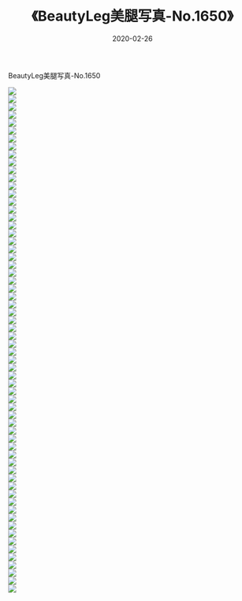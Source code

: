 ﻿---
layout: post
title:  《BeautyLeg美腿写真-No.1650》
date:   2020-02-26
img: http://img.660000.xyz/Sharelink/网络美图/2020/BeautyLeg美腿写真-No.1650/000.jpg
categories: [美女, 清纯, 唯美]
---

BeautyLeg美腿写真-No.1650

  ![](http://img.660000.xyz/Sharelink/网络美图/2020/BeautyLeg美腿写真-No.1650/001.jpg) <br> ![](http://img.660000.xyz/Sharelink/网络美图/2020/BeautyLeg美腿写真-No.1650/002.jpg) <br> ![](http://img.660000.xyz/Sharelink/网络美图/2020/BeautyLeg美腿写真-No.1650/003.jpg) <br> ![](http://img.660000.xyz/Sharelink/网络美图/2020/BeautyLeg美腿写真-No.1650/004.jpg) <br> ![](http://img.660000.xyz/Sharelink/网络美图/2020/BeautyLeg美腿写真-No.1650/005.jpg) <br> ![](http://img.660000.xyz/Sharelink/网络美图/2020/BeautyLeg美腿写真-No.1650/006.jpg) <br> ![](http://img.660000.xyz/Sharelink/网络美图/2020/BeautyLeg美腿写真-No.1650/007.jpg) <br> ![](http://img.660000.xyz/Sharelink/网络美图/2020/BeautyLeg美腿写真-No.1650/008.jpg) <br> ![](http://img.660000.xyz/Sharelink/网络美图/2020/BeautyLeg美腿写真-No.1650/009.jpg) <br> ![](http://img.660000.xyz/Sharelink/网络美图/2020/BeautyLeg美腿写真-No.1650/010.jpg) <br> ![](http://img.660000.xyz/Sharelink/网络美图/2020/BeautyLeg美腿写真-No.1650/011.jpg) <br> ![](http://img.660000.xyz/Sharelink/网络美图/2020/BeautyLeg美腿写真-No.1650/012.jpg) <br> ![](http://img.660000.xyz/Sharelink/网络美图/2020/BeautyLeg美腿写真-No.1650/013.jpg) <br> ![](http://img.660000.xyz/Sharelink/网络美图/2020/BeautyLeg美腿写真-No.1650/014.jpg) <br> ![](http://img.660000.xyz/Sharelink/网络美图/2020/BeautyLeg美腿写真-No.1650/015.jpg) <br> ![](http://img.660000.xyz/Sharelink/网络美图/2020/BeautyLeg美腿写真-No.1650/016.jpg) <br> ![](http://img.660000.xyz/Sharelink/网络美图/2020/BeautyLeg美腿写真-No.1650/017.jpg) <br> ![](http://img.660000.xyz/Sharelink/网络美图/2020/BeautyLeg美腿写真-No.1650/018.jpg) <br> ![](http://img.660000.xyz/Sharelink/网络美图/2020/BeautyLeg美腿写真-No.1650/019.jpg) <br> ![](http://img.660000.xyz/Sharelink/网络美图/2020/BeautyLeg美腿写真-No.1650/020.jpg) <br> ![](http://img.660000.xyz/Sharelink/网络美图/2020/BeautyLeg美腿写真-No.1650/021.jpg) <br> ![](http://img.660000.xyz/Sharelink/网络美图/2020/BeautyLeg美腿写真-No.1650/022.jpg) <br> ![](http://img.660000.xyz/Sharelink/网络美图/2020/BeautyLeg美腿写真-No.1650/023.jpg) <br> ![](http://img.660000.xyz/Sharelink/网络美图/2020/BeautyLeg美腿写真-No.1650/024.jpg) <br> ![](http://img.660000.xyz/Sharelink/网络美图/2020/BeautyLeg美腿写真-No.1650/025.jpg) <br> ![](http://img.660000.xyz/Sharelink/网络美图/2020/BeautyLeg美腿写真-No.1650/026.jpg) <br> ![](http://img.660000.xyz/Sharelink/网络美图/2020/BeautyLeg美腿写真-No.1650/027.jpg) <br> ![](http://img.660000.xyz/Sharelink/网络美图/2020/BeautyLeg美腿写真-No.1650/028.jpg) <br> ![](http://img.660000.xyz/Sharelink/网络美图/2020/BeautyLeg美腿写真-No.1650/029.jpg) <br> ![](http://img.660000.xyz/Sharelink/网络美图/2020/BeautyLeg美腿写真-No.1650/030.jpg) <br> ![](http://img.660000.xyz/Sharelink/网络美图/2020/BeautyLeg美腿写真-No.1650/031.jpg) <br> ![](http://img.660000.xyz/Sharelink/网络美图/2020/BeautyLeg美腿写真-No.1650/032.jpg) <br> ![](http://img.660000.xyz/Sharelink/网络美图/2020/BeautyLeg美腿写真-No.1650/033.jpg) <br> ![](http://img.660000.xyz/Sharelink/网络美图/2020/BeautyLeg美腿写真-No.1650/034.jpg) <br> ![](http://img.660000.xyz/Sharelink/网络美图/2020/BeautyLeg美腿写真-No.1650/035.jpg) <br> ![](http://img.660000.xyz/Sharelink/网络美图/2020/BeautyLeg美腿写真-No.1650/036.jpg) <br> ![](http://img.660000.xyz/Sharelink/网络美图/2020/BeautyLeg美腿写真-No.1650/037.jpg) <br> ![](http://img.660000.xyz/Sharelink/网络美图/2020/BeautyLeg美腿写真-No.1650/038.jpg) <br> ![](http://img.660000.xyz/Sharelink/网络美图/2020/BeautyLeg美腿写真-No.1650/039.jpg) <br> ![](http://img.660000.xyz/Sharelink/网络美图/2020/BeautyLeg美腿写真-No.1650/040.jpg) <br> ![](http://img.660000.xyz/Sharelink/网络美图/2020/BeautyLeg美腿写真-No.1650/041.jpg) <br> ![](http://img.660000.xyz/Sharelink/网络美图/2020/BeautyLeg美腿写真-No.1650/042.jpg) <br> ![](http://img.660000.xyz/Sharelink/网络美图/2020/BeautyLeg美腿写真-No.1650/043.jpg) <br> ![](http://img.660000.xyz/Sharelink/网络美图/2020/BeautyLeg美腿写真-No.1650/044.jpg) <br> ![](http://img.660000.xyz/Sharelink/网络美图/2020/BeautyLeg美腿写真-No.1650/045.jpg) <br> ![](http://img.660000.xyz/Sharelink/网络美图/2020/BeautyLeg美腿写真-No.1650/046.jpg) <br> ![](http://img.660000.xyz/Sharelink/网络美图/2020/BeautyLeg美腿写真-No.1650/047.jpg) <br> ![](http://img.660000.xyz/Sharelink/网络美图/2020/BeautyLeg美腿写真-No.1650/048.jpg) <br> ![](http://img.660000.xyz/Sharelink/网络美图/2020/BeautyLeg美腿写真-No.1650/049.jpg) <br> ![](http://img.660000.xyz/Sharelink/网络美图/2020/BeautyLeg美腿写真-No.1650/050.jpg) <br> ![](http://img.660000.xyz/Sharelink/网络美图/2020/BeautyLeg美腿写真-No.1650/051.jpg) <br> ![](http://img.660000.xyz/Sharelink/网络美图/2020/BeautyLeg美腿写真-No.1650/052.jpg) <br> ![](http://img.660000.xyz/Sharelink/网络美图/2020/BeautyLeg美腿写真-No.1650/053.jpg) <br> ![](http://img.660000.xyz/Sharelink/网络美图/2020/BeautyLeg美腿写真-No.1650/054.jpg) <br> ![](http://img.660000.xyz/Sharelink/网络美图/2020/BeautyLeg美腿写真-No.1650/055.jpg) <br> ![](http://img.660000.xyz/Sharelink/网络美图/2020/BeautyLeg美腿写真-No.1650/056.jpg) <br> ![](http://img.660000.xyz/Sharelink/网络美图/2020/BeautyLeg美腿写真-No.1650/057.jpg) <br> ![](http://img.660000.xyz/Sharelink/网络美图/2020/BeautyLeg美腿写真-No.1650/058.jpg) <br> ![](http://img.660000.xyz/Sharelink/网络美图/2020/BeautyLeg美腿写真-No.1650/059.jpg) <br> ![](http://img.660000.xyz/Sharelink/网络美图/2020/BeautyLeg美腿写真-No.1650/060.jpg) <br> ![](http://img.660000.xyz/Sharelink/网络美图/2020/BeautyLeg美腿写真-No.1650/061.jpg) <br> ![](http://img.660000.xyz/Sharelink/网络美图/2020/BeautyLeg美腿写真-No.1650/062.jpg) <br> ![](http://img.660000.xyz/Sharelink/网络美图/2020/BeautyLeg美腿写真-No.1650/063.jpg) <br> ![](http://img.660000.xyz/Sharelink/网络美图/2020/BeautyLeg美腿写真-No.1650/064.jpg) <br>